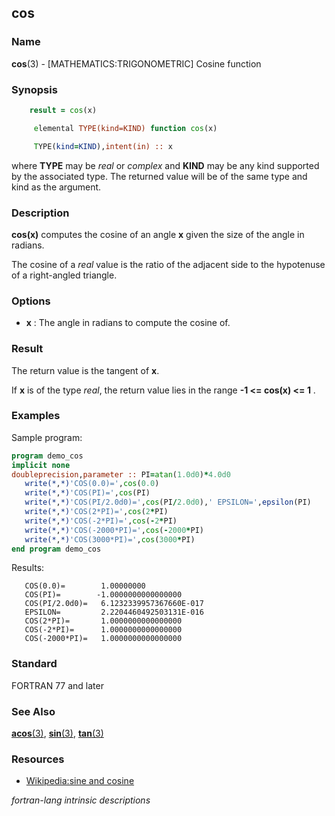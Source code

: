 ## cos

### **Name**

**cos**(3) - \[MATHEMATICS:TRIGONOMETRIC\] Cosine function

### **Synopsis**
```fortran
    result = cos(x)
```
```fortran
     elemental TYPE(kind=KIND) function cos(x)

     TYPE(kind=KIND),intent(in) :: x
```
where **TYPE** may be _real_ or _complex_ and **KIND** may be any kind supported
by the associated type. The returned value will be of the same type and kind as
the argument.

### **Description**

**cos(x)** computes the cosine of an angle **x** given the size of the
angle in radians.

The cosine of a _real_ value is the ratio of the adjacent side to the
hypotenuse of a right-angled triangle.

### **Options**

- **x**
  : The angle in radians to compute the cosine of.

### **Result**

The return value is the tangent of **x**.

If **x** is of the type _real_, the return value lies in
the range **-1 \<= cos(x) \<= 1** .

### **Examples**

Sample program:
```fortran
program demo_cos
implicit none
doubleprecision,parameter :: PI=atan(1.0d0)*4.0d0
   write(*,*)'COS(0.0)=',cos(0.0)
   write(*,*)'COS(PI)=',cos(PI)
   write(*,*)'COS(PI/2.0d0)=',cos(PI/2.0d0),' EPSILON=',epsilon(PI)
   write(*,*)'COS(2*PI)=',cos(2*PI)
   write(*,*)'COS(-2*PI)=',cos(-2*PI)
   write(*,*)'COS(-2000*PI)=',cos(-2000*PI)
   write(*,*)'COS(3000*PI)=',cos(3000*PI)
end program demo_cos
```
Results:
```
   COS(0.0)=        1.00000000
   COS(PI)=        -1.0000000000000000
   COS(PI/2.0d0)=   6.1232339957367660E-017
   EPSILON=         2.2204460492503131E-016
   COS(2*PI)=       1.0000000000000000
   COS(-2*PI)=      1.0000000000000000
   COS(-2000*PI)=   1.0000000000000000
```
### **Standard**

FORTRAN 77 and later

### **See Also**

[**acos**(3)](#acos),
[**sin**(3)](#sin),
[**tan**(3)](#tan)

### **Resources**

- [Wikipedia:sine and cosine](https://en.wikipedia.org/wiki/Sine_and_cosine)

 _fortran-lang intrinsic descriptions_
